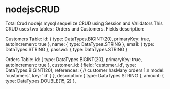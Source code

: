 # nodejsCRUD
Total Crud nodejs mysql sequelize 
CRUD using Session and Validators
This CRUD uses two tables : Orders and Customers. 
Fields description:

Customers Table: 
    id: {
      type: DataTypes.BIGINT(20),
      primaryKey: true,
      autoIncrement: true
    },
    name: {
      type: DataTypes.STRING
    },
    email: {
      type: DataTypes.STRING
    },
    passwd: {
      type: DataTypes.STRING
    }
    
Orders Table: 
 id: {
          type: DataTypes.BIGINT(20),
          primaryKey: true,
          autoIncrement: true
        },
        customer_id: {
          field: 'customer_id',
          type: DataTypes.BIGINT(20),
          references: {         // customer hasMany orders 1:n
            model: 'customers',
            key: 'id'
          }
        },
        description: {
          type: DataTypes.STRING
        },
        amount: {
          type: DataTypes.DOUBLE(15, 2)
        },
